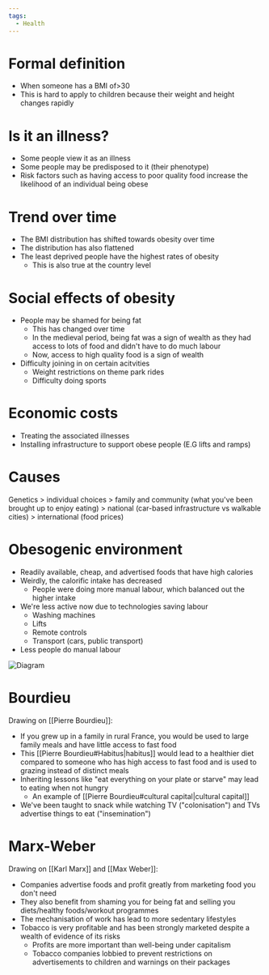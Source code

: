 ```yaml
---
tags:
  - Health
---
```

# Formal definition
- When someone has a BMI of>30
- This is hard to apply to children because their weight and height changes rapidly

# Is it an illness?
- Some people view it as an illness
- Some people may be predisposed to it (their phenotype)
- Risk factors such as having access to poor quality food increase the likelihood of an individual being obese

# Trend over time
- The BMI distribution has shifted towards obesity over time
- The distribution has also flattened
- The least deprived people have the highest rates of obesity
	- This is also true at the country level

# Social effects of obesity
- People may be shamed for being fat
	- This has changed over time
	- In the medieval period, being fat was a sign of wealth as they had access to lots of food and didn't have to do much labour
	- Now, access to high quality food is a sign of wealth
- Difficulty joining in on certain acitvities
	- Weight restrictions on theme park rides
	- Difficulty doing sports

# Economic costs
- Treating the associated illnesses
- Installing infrastructure to support obese people (E.G lifts and ramps)

# Causes
Genetics >
individual choices >
family and community (what you've been brought up to enjoy eating) >
national (car-based infrastructure vs walkable cities) >
international (food prices)

# Obesogenic environment
- Readily available, cheap, and advertised foods that have high calories
- Weirdly, the calorific intake has decreased
	- People were doing more manual labour, which balanced out the higher intake
- We're less active now due to technologies saving labour
	- Washing machines
	- Lifts
	- Remote controls
	- Transport (cars, public transport)
- Less people do manual labour

![Diagram](https://www.researchgate.net/publication/267733990/figure/fig1/AS:614175734767625@1523442314348/The-Obesogenic-Environment-Obesity-Clusters-The-Obesogenic-environment-Obesity-clusters.png)

# Bourdieu
Drawing on [[Pierre Bourdieu]]:
- If you grew up in a family in rural France, you would be used to large family meals and have little access to fast food
- This [[Pierre Bourdieu#Habitus|habitus]] would lead to a healthier diet compared to someone who has high access to fast food and is used to grazing instead of distinct meals
- Inheriting lessons like "eat everything on your plate or starve" may lead to eating when not hungry
	- An example of [[Pierre Bourdieu#cultural capital|cultural capital]]
- We've been taught to snack while watching TV ("colonisation") and TVs advertise things to eat ("insemination")

# Marx-Weber
Drawing on [[Karl Marx]] and [[Max Weber]]:
- Companies advertise foods and profit greatly from marketing food you don't need
- They also benefit from shaming you for being fat and selling you diets/healthy foods/workout programmes
- The mechanisation of work has lead to more sedentary lifestyles
- Tobacco is very profitable and has been strongly marketed despite a wealth of evidence of its risks
	- Profits are more important than well-being under capitalism
	- Tobacco companies lobbied to prevent restrictions on advertisements to children and warnings on their packages